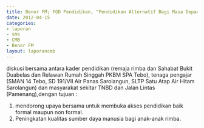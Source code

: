 ```yaml
---
title: Benor FM; FGD Pendidikan, "Pendidikan Alternatif Bagi Masa Depan Orang Rimba"
date: 2012-04-15
categories:
- laporan
- sms
- CMB
- Benor FM
layout: laporancmb
---
```


diskusi bersama antara kader pendidikan (remaja rimba dan Sahabat Bukit Duabelas dan Relawan Rumah Singgah PKBM SPA Tebo), tenaga pengajar (SMAN 14 Tebo, SD 191/VII Air Panas Sarolangun, SLTP Satu Atap Air Hitam Sarolangun) dan masyarakat sekitar TNBD dan Jalan Lintas (Pamenang),dengan tujuan :
1. mendorong upaya bersama untuk membuka akses pendidikan baik formal maupun non formal.
2. Peningkatan kualitas sumber daya manusia bagi anak-anak rimba.
